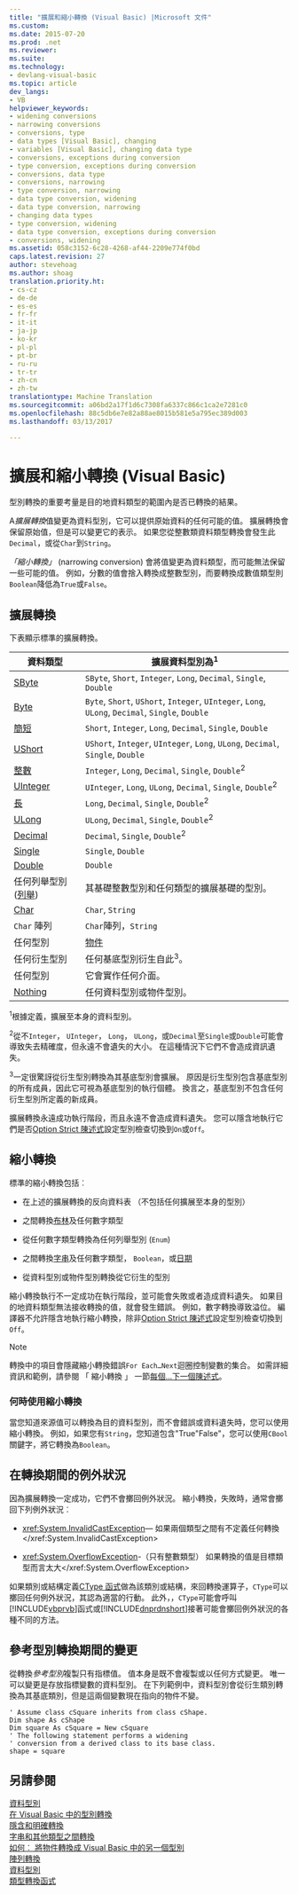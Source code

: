 ```yaml
---
title: "擴展和縮小轉換 (Visual Basic) |Microsoft 文件"
ms.custom: 
ms.date: 2015-07-20
ms.prod: .net
ms.reviewer: 
ms.suite: 
ms.technology:
- devlang-visual-basic
ms.topic: article
dev_langs:
- VB
helpviewer_keywords:
- widening conversions
- narrowing conversions
- conversions, type
- data types [Visual Basic], changing
- variables [Visual Basic], changing data type
- conversions, exceptions during conversion
- type conversion, exceptions during conversion
- conversions, data type
- conversions, narrowing
- type conversion, narrowing
- data type conversion, widening
- data type conversion, narrowing
- changing data types
- type conversion, widening
- data type conversion, exceptions during conversion
- conversions, widening
ms.assetid: 058c3152-6c28-4268-af44-2209e774f0bd
caps.latest.revision: 27
author: stevehoag
ms.author: shoag
translation.priority.ht:
- cs-cz
- de-de
- es-es
- fr-fr
- it-it
- ja-jp
- ko-kr
- pl-pl
- pt-br
- ru-ru
- tr-tr
- zh-cn
- zh-tw
translationtype: Machine Translation
ms.sourcegitcommit: a06bd2a17f1d6c7308fa6337c866c1ca2e7281c0
ms.openlocfilehash: 88c5db6e7e82a88ae8015b581e5a795ec389d003
ms.lasthandoff: 03/13/2017

---
```

# <a name="widening-and-narrowing-conversions-visual-basic"></a>擴展和縮小轉換 (Visual Basic)
型別轉換的重要考量是目的地資料類型的範圍內是否已轉換的結果。  
  
 A*擴展轉換*值變更為資料型別，它可以提供原始資料的任何可能的值。  擴展轉換會保留原始值，但是可以變更它的表示。 如果您從整數類資料類型轉換會發生此`Decimal`，或從`Char`到`String`。  
  
 *「縮小轉換」* (narrowing conversion) 會將值變更為資料類型，而可能無法保留一些可能的值。 例如，分數的值會捨入轉換成整數型別，而要轉換成數值類型則`Boolean`降低為`True`或`False`。  
  
## <a name="widening-conversions"></a>擴展轉換  
 下表顯示標準的擴展轉換。  
  
|資料類型|擴展資料型別為<sup>1</sup>|  
|---|---|  
|[SByte](../../../../visual-basic/language-reference/data-types/sbyte-data-type.md)|`SByte`, `Short`, `Integer`, `Long`, `Decimal`, `Single`, `Double`|  
|[Byte](../../../../visual-basic/language-reference/data-types/byte-data-type.md)|`Byte`, `Short`, `UShort`, `Integer`, `UInteger`, `Long`, `ULong`, `Decimal`, `Single`, `Double`|  
|[簡短](../../../../visual-basic/language-reference/data-types/short-data-type.md)|`Short`, `Integer`, `Long`, `Decimal`, `Single`, `Double`|  
|[UShort](../../../../visual-basic/language-reference/data-types/ushort-data-type.md)|`UShort`, `Integer`, `UInteger`, `Long`, `ULong`, `Decimal`, `Single`, `Double`|  
|[整數](../../../../visual-basic/language-reference/data-types/integer-data-type.md)|`Integer`, `Long`, `Decimal`, `Single`, `Double`<sup>2</sup>|  
|[UInteger](../../../../visual-basic/language-reference/data-types/uinteger-data-type.md)|`UInteger`, `Long`, `ULong`, `Decimal`, `Single`, `Double`<sup>2</sup>|  
|[長](../../../../visual-basic/language-reference/data-types/long-data-type.md)|`Long`, `Decimal`, `Single`, `Double`<sup>2</sup>|  
|[ULong](../../../../visual-basic/language-reference/data-types/ulong-data-type.md)|`ULong`, `Decimal`, `Single`, `Double`<sup>2</sup>|  
|[Decimal](../../../../visual-basic/language-reference/data-types/decimal-data-type.md)|`Decimal`, `Single`, `Double`<sup>2</sup>|  
|[Single](../../../../visual-basic/language-reference/data-types/single-data-type.md)|`Single`, `Double`|  
|[Double](../../../../visual-basic/language-reference/data-types/double-data-type.md)|`Double`|  
|任何列舉型別 ([列舉](../../../../visual-basic/language-reference/statements/enum-statement.md))|其基礎整數型別和任何類型的擴展基礎的型別。|  
|[Char](../../../../visual-basic/language-reference/data-types/char-data-type.md)|`Char`, `String`|  
|`Char` 陣列|`Char`陣列，`String`|  
|任何型別|[物件](../../../../visual-basic/language-reference/data-types/object-data-type.md)|  
|任何衍生型別|任何基底型別衍生自此<sup>3</sup>。|  
|任何型別|它會實作任何介面。|  
|[Nothing](../../../../visual-basic/language-reference/nothing.md)|任何資料型別或物件型別。|  
  
 <sup>1</sup>根據定義，擴展至本身的資料型別。  
  
 <sup>2</sup>從不`Integer`， `UInteger`， `Long`， `ULong`，或`Decimal`至`Single`或`Double`可能會導致失去精確度，但永遠不會遺失的大小。 在這種情況下它們不會造成資訊遺失。  
  
 <sup>3</sup>一定很驚訝從衍生型別轉換為其基底型別會擴展。 原因是衍生型別包含基底型別的所有成員，因此它可視為基底型別的執行個體。 換言之，基底型別不包含任何衍生型別所定義的新成員。  
  
 擴展轉換永遠成功執行階段，而且永遠不會造成資料遺失。 您可以隱含地執行它們是否[Option Strict 陳述式](../../../../visual-basic/language-reference/statements/option-strict-statement.md)設定型別檢查切換到`On`或`Off`。  
  
## <a name="narrowing-conversions"></a>縮小轉換  
 標準的縮小轉換包括︰  
  
-   在上述的擴展轉換的反向資料表 （不包括任何擴展至本身的型別）  
  
-   之間轉換[布林](../../../../visual-basic/language-reference/data-types/boolean-data-type.md)及任何數字類型  
  
-   從任何數字類型轉換為任何列舉型別 (`Enum`)  
  
-   之間轉換[字串](../../../../visual-basic/language-reference/data-types/string-data-type.md)及任何數字類型， `Boolean`，或[日期](../../../../visual-basic/language-reference/data-types/date-data-type.md)  
  
-   從資料型別或物件型別轉換從它衍生的型別  
  
 縮小轉換執行不一定成功在執行階段，並可能會失敗或者造成資料遺失。 如果目的地資料類型無法接收轉換的值，就會發生錯誤。 例如，數字轉換導致溢位。 編譯器不允許隱含地執行縮小轉換，除非[Option Strict 陳述式](../../../../visual-basic/language-reference/statements/option-strict-statement.md)設定型別檢查切換到`Off`。  
  
> [!NOTE]
>  轉換中的項目會隱藏縮小轉換錯誤`For Each…Next`迴圈控制變數的集合。 如需詳細資訊和範例，請參閱 「 縮小轉換 」 一節[每個...下一個陳述式](../../../../visual-basic/language-reference/statements/for-each-next-statement.md)。  
  
### <a name="when-to-use-narrowing-conversions"></a>何時使用縮小轉換  
 當您知道來源值可以轉換為目的資料型別，而不會錯誤或資料遺失時，您可以使用縮小轉換。 例如，如果您有`String`，您知道包含"True"False"，您可以使用`CBool`關鍵字，將它轉換為`Boolean`。  
  
## <a name="exceptions-during-conversion"></a>在轉換期間的例外狀況  
 因為擴展轉換一定成功，它們不會擲回例外狀況。 縮小轉換，失敗時，通常會擲回下列例外狀況︰  
  
-   <xref:System.InvalidCastException>— 如果兩個類型之間有不定義任何轉換</xref:System.InvalidCastException>  
  
-   <xref:System.OverflowException>-（只有整數類型） 如果轉換的值是目標類型而言太大</xref:System.OverflowException>  
  
 如果類別或結構定義[CType 函式](../../../../visual-basic/language-reference/functions/ctype-function.md)做為該類別或結構，來回轉換運算子，`CType`可以擲回任何例外狀況，其認為適當的行動。 此外，，`CType`可能會呼叫[!INCLUDE[vbprvb](../../../../csharp/programming-guide/concepts/linq/includes/vbprvb_md.md)]函式或[!INCLUDE[dnprdnshort](../../../../csharp/getting-started/includes/dnprdnshort_md.md)]接著可能會擲回例外狀況的各種不同的方法。  
  
## <a name="changes-during-reference-type-conversions"></a>參考型別轉換期間的變更  
 從轉換*參考型別*複製只有指標值。 值本身是既不會複製或以任何方式變更。 唯一可以變更是存放指標變數的資料型別。 在下列範例中，資料型別會從衍生類別轉換為其基底類別，但是這兩個變數現在指向的物件不變。  
  
```  
' Assume class cSquare inherits from class cShape.  
Dim shape As cShape  
Dim square As cSquare = New cSquare  
' The following statement performs a widening  
' conversion from a derived class to its base class.  
shape = square  
```  
  
## <a name="see-also"></a>另請參閱  
 [資料型別](../../../../visual-basic/programming-guide/language-features/data-types/index.md)   
 [在 Visual Basic 中的型別轉換](../../../../visual-basic/programming-guide/language-features/data-types/type-conversions.md)   
 [隱含和明確轉換](../../../../visual-basic/programming-guide/language-features/data-types/implicit-and-explicit-conversions.md)   
 [字串和其他類型之間轉換](../../../../visual-basic/programming-guide/language-features/data-types/conversions-between-strings-and-other-types.md)   
 [如何︰ 將物件轉換成 Visual Basic 中的另一個型別](../../../../visual-basic/programming-guide/language-features/data-types/how-to-convert-an-object-to-another-type.md)   
 [陣列轉換](../../../../visual-basic/programming-guide/language-features/data-types/array-conversions.md)   
 [資料型別](../../../../visual-basic/language-reference/data-types/data-type-summary.md)   
 [類型轉換函式](../../../../visual-basic/language-reference/functions/type-conversion-functions.md)
